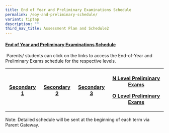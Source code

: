 ```yaml
---
title: End of Year and Preliminary Examinations Schedule
permalink: /eoy-and-preliminary-schedule/
variant: tiptap
description: ""
third_nav_title: Assessment Plan and Schedule2
---
```

<h4><strong><u>End of Year and Preliminary Examinations Schedule</u></strong></h4>
<p>&nbsp;Parents/ students can click on the links to access the End-of-Year
and Preliminary Exams schedule for the respective levels.</p>
<table style="minWidth: 100px">
<colgroup>
<col>
<col>
<col>
<col>
</colgroup>
<tbody>
<tr>
<th rowspan="1" colspan="1">
<p><a href="/files/Assessment/Sec_1_SBA_Schedule_2025_Updated_23_Jan.pdf" rel="noopener nofollow" target="_blank">Secondary 1</a>
</p>
</th>
<th rowspan="1" colspan="1">
<p><a href="/files/Assessment/2025_End_of_Year_Exam_Sec_2__Updated_6_Jun_.pdf" rel="noopener nofollow" target="_blank">Secondary 2</a>
</p>
</th>
<th rowspan="1" colspan="1">
<p><a href="/files/Assessment/2025_End_of_Year_Exam_Sec_3__Updated_6_Jun_.pdf" rel="noopener nofollow" target="_blank">Secondary 3</a>
</p>
</th>
<th rowspan="1" colspan="1">
<p><a href="/files/Assessment/Sec_4_SBA_and_National_Exam_Schedule_Updated_23_Jan_2025.pdf" rel="noopener nofollow" target="_blank">N Level Preliminary Exams</a>
</p>
<p><a href="/files/Assessment/2025_O_Level_Prelim_Exam_Timetable__Updated_6_Jun_.pdf" rel="noopener noreferrer nofollow" target="_blank">O Level Preliminary Exams</a>
</p>
</th>
</tr>
</tbody>
</table>
<p>Note: Detailed schedule will be sent at the beginning of each term via
Parent Gateway.</p>
<p></p>